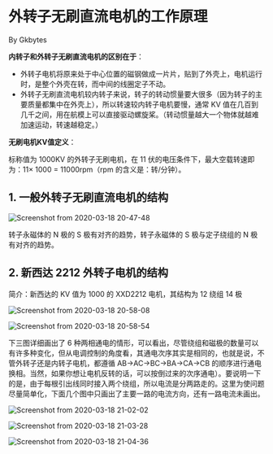 # 外转子无刷直流电机的工作原理
By Gkbytes

**内转子和外转子无刷直流电机的区别在于**：

* 外转子电机将原来处于中心位置的磁钢做成一片片，贴到了外壳上，电机运行时，是整个外壳在转，而中间的线圈定子不动。
* 外转子无刷直流电机较内转子来说，转子的转动惯量要大很多（因为转子的主要质量都集中在外壳上），所以转速较内转子电机要慢，通常 KV 值在几百到几千之间，用在航模上可以直接驱动螺旋桨。（转动惯量越大一个物体就越难加速运动，转速越稳定。）

**无刷电机KV值定义**：

标称值为 1000KV 的外转子无刷电机，在 11 伏的电压条件下，最大空载转速即为：11× 1000 = 11000rpm（rpm 的含义是：转/分钟）。

## 1. 一般外转子无刷直流电机的结构

![Screenshot from 2020-03-18 20-47-48](https://gitee.com/kbytes/Photos_CSDN/raw/master/1584537233_20200318204924056_494375024.png)

转子永磁体的 N 极的 S 极有对齐的趋势，转子永磁体的 S 极与定子绕组的 N 极有对齐的趋势。

## 2. 新西达 2212 外转子电机的结构
简介：新西达的 KV 值为 1000 的 XXD2212 电机，其结构为 12 绕组 14 极

![Screenshot from 2020-03-18 20-58-08](https://gitee.com/kbytes/Photos_CSDN/raw/master/1584537234_20200318205839597_2094465069.png)


![Screenshot from 2020-03-18 20-58-54](https://gitee.com/kbytes/Photos_CSDN/raw/master/1584537234_20200318205922232_326218299.png)


下三图详细画出了 6 种两相通电的情形，可以看出，尽管绕组和磁极的数量可以有许多种变化，但从电调控制的角度看，其通电次序其实是相同的，也就是说，不管外转子还是内转子电机，都遵循 AB->AC->BC->BA->CA->CB 的顺序进行通电换相。当然，如果你想让电机反转的话，可以按倒过来的次序通电）。要说明一下的是，由于每根引出线同时接入两个绕组，所以电流是分两路走的。这里为使问题尽量简单化，下面几个图中只画出了主要一路的电流方向，还有一路电流未画出。

![Screenshot from 2020-03-18 21-02-02](https://gitee.com/kbytes/Photos_CSDN/raw/master/1584537235_20200318210245594_1721907051.png)


![Screenshot from 2020-03-18 21-03-28](https://gitee.com/kbytes/Photos_CSDN/raw/master/1584537235_20200318210409664_1154243996.png)

![Screenshot from 2020-03-18 21-04-36](https://gitee.com/kbytes/Photos_CSDN/raw/master/1584537236_20200318210506770_1045032753.png)


